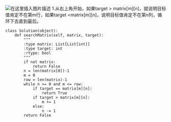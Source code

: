﻿![在这里插入图片描述](https://img-blog.csdnimg.cn/20190521155728857.png?x-oss-process=image/watermark,type_ZmFuZ3poZW5naGVpdGk,shadow_10,text_aHR0cHM6Ly9ibG9nLmNzZG4ubmV0L2phY2tpZV9vMm8y,size_16,color_FFFFFF,t_70)
1.从右上角开始，如果target > matrix[m][n]，就说明目标值肯定不在第m行，如果target <matrix[m][n]，说明目标值肯定不在第n列，循环下去直到最后。

```
class Solution(object):
    def searchMatrix(self, matrix, target):
        """
        :type matrix: List[List[int]]
        :type target: int
        :rtype: bool
        """
        if not matrix:
            return False
        n = len(matrix[0])-1       
        m = 0
        row = len(matrix)-1
        while n >= 0 and m <= row:
            if target == matrix[m][n]:
                return True
            if target > matrix[m][n]:
                m += 1
            else:
                n -= 1      
        return False
```

